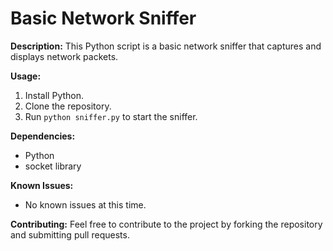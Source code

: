 # Basic Network Sniffer

**Description:**
This Python script is a basic network sniffer that captures and displays network packets.

**Usage:**
1. Install Python.
2. Clone the repository.
3. Run `python sniffer.py` to start the sniffer.

**Dependencies:**
* Python
* socket library

**Known Issues:**
* No known issues at this time.

**Contributing:**
Feel free to contribute to the project by forking the repository and submitting pull requests.
